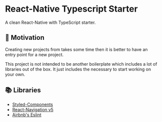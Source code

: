 # React-Native Typescript Starter

A clean React-Native with TypeScript starter.

## 🌟 Motivation

Creating new projects from takes some time then it is better to have an entry point for a new project. 

This project is not intended to be another boilerplate which includes a lot of libraries out of the box. It just includes the necessary to start working on your own.

## 📚 Libraries

* [Styled-Components](https://styled-components.com/)
* [React-Navigation v5](https://reactnavigation.org/)
* [Airbnb's Eslint](https://www.npmjs.com/package/eslint-config-airbnb)